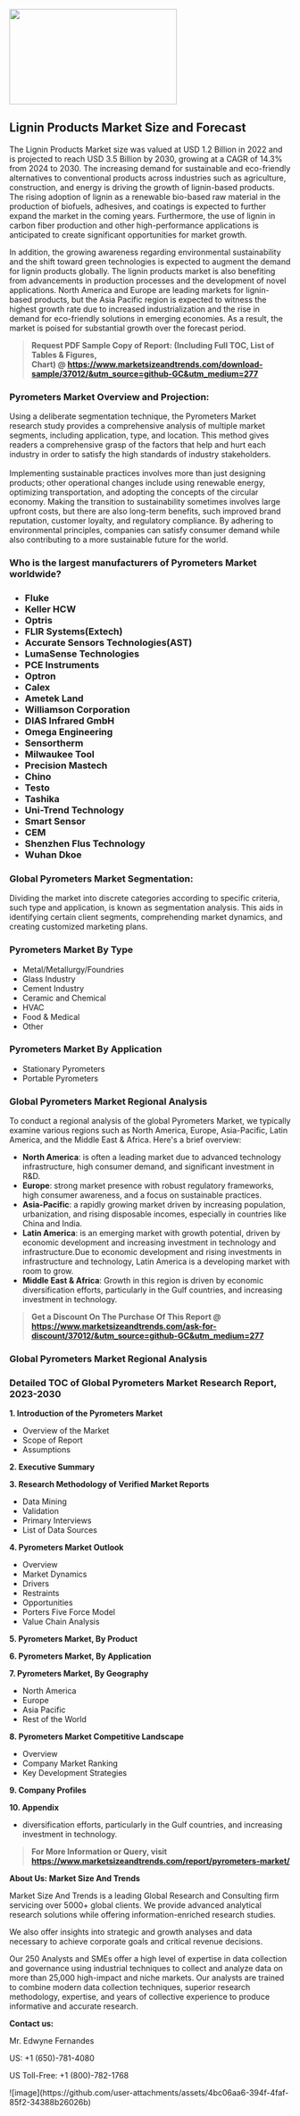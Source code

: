 <p><img class="alignnone size-medium wp-image-20088" src="https://ffe5etoiles.com/wp-content/uploads/2024/12/MST1-300x171.png" alt="" width="300" height="171" /></p><h2>Lignin Products Market Size and Forecast</h2><p>The Lignin Products Market size was valued at USD 1.2 Billion in 2022 and is projected to reach USD 3.5 Billion by 2030, growing at a CAGR of 14.3% from 2024 to 2030. The increasing demand for sustainable and eco-friendly alternatives to conventional products across industries such as agriculture, construction, and energy is driving the growth of lignin-based products. The rising adoption of lignin as a renewable bio-based raw material in the production of biofuels, adhesives, and coatings is expected to further expand the market in the coming years. Furthermore, the use of lignin in carbon fiber production and other high-performance applications is anticipated to create significant opportunities for market growth.</p><p>In addition, the growing awareness regarding environmental sustainability and the shift toward green technologies is expected to augment the demand for lignin products globally. The lignin products market is also benefiting from advancements in production processes and the development of novel applications. North America and Europe are leading markets for lignin-based products, but the Asia Pacific region is expected to witness the highest growth rate due to increased industrialization and the rise in demand for eco-friendly solutions in emerging economies. As a result, the market is poised for substantial growth over the forecast period.</p></p><blockquote id="" class=""><strong>Request PDF Sample Copy of Report: (Including Full TOC, List of Tables &amp; Figures, Chart)&nbsp;@&nbsp;<strong><a href="https://www.marketsizeandtrends.com/download-sample/37012/&utm_source=github-GC&utm_medium=277" target="_blank">https://www.marketsizeandtrends.com/download-sample/37012/&utm_source=github-GC&utm_medium=277</a></strong></strong></blockquote><h3 id="" class="">Pyrometers Market&nbsp;Overview and Projection:</h3><p id="" class="">Using a deliberate segmentation technique, the Pyrometers Market research study provides a comprehensive analysis of multiple market segments, including application, type, and location. This method gives readers a comprehensive grasp of the factors that help and hurt each industry in order to satisfy the high standards of industry stakeholders. <br /> <br />Implementing sustainable practices involves more than just designing products; other operational changes include using renewable energy, optimizing transportation, and adopting the concepts of the circular economy. Making the transition to sustainability sometimes involves large upfront costs, but there are also long-term benefits, such improved brand reputation, customer loyalty, and regulatory compliance. By adhering to environmental principles, companies can satisfy consumer demand while also contributing to a more sustainable future for the world.</p><h3 id="" class="">Who is the largest manufacturers of&nbsp;Pyrometers Market worldwide?</h3><h3 class=""><p><ul><li>Fluke </li><li> Keller HCW </li><li> Optris </li><li> FLIR Systems(Extech) </li><li> Accurate Sensors Technologies(AST) </li><li> LumaSense Technologies </li><li> PCE Instruments </li><li> Optron </li><li> Calex </li><li> Ametek Land </li><li> Williamson Corporation </li><li> DIAS Infrared GmbH </li><li> Omega Engineering </li><li> Sensortherm </li><li> Milwaukee Tool </li><li> Precision Mastech </li><li> Chino </li><li> Testo </li><li> Tashika </li><li> Uni-Trend Technology </li><li> Smart Sensor </li><li> CEM </li><li> Shenzhen Flus Technology </li><li> Wuhan Dkoe</li></ul></p></h3><h3 id="" class="">Global&nbsp;Pyrometers Market Segmentation:</h3><p id="" class="">Dividing the market into discrete categories according to specific criteria, such type and application, is known as segmentation analysis. This aids in identifying certain client segments, comprehending market dynamics, and creating customized marketing plans.</p><h3 id="" class="">Pyrometers Market&nbsp;By Type</h3><p><p><ul><li>Metal/Metallurgy/Foundries </li><li> Glass Industry </li><li> Cement Industry </li><li> Ceramic and Chemical </li><li> HVAC </li><li> Food & Medical </li><li> Other</p></li></ul></p></p><h3 id="" class="">Pyrometers Market&nbsp;By Application</h3><p class=""><p><ul><li>Stationary Pyrometers </li><li> Portable Pyrometers</li></ul></p></p><h3 id="" class="">Global Pyrometers Market Regional Analysis</h3><p id="" class="">To conduct a regional analysis of the global Pyrometers Market, we typically examine various regions such as North America, Europe, Asia-Pacific, Latin America, and the Middle East &amp; Africa. Here's a brief overview:</p><ul><li><strong>North America</strong>: is often a leading market due to advanced technology infrastructure, high consumer demand, and significant investment in R&amp;D.</li><li><strong>Europe</strong>: strong market presence with robust regulatory frameworks, high consumer awareness, and a focus on sustainable practices.</li><li><strong>Asia-Pacific</strong>: a rapidly growing market driven by increasing population, urbanization, and rising disposable incomes, especially in countries like China and India.</li><li><strong>Latin America</strong>: is an emerging market with growth potential, driven by economic development and increasing investment in technology and infrastructure.Due to economic development and rising investments in infrastructure and technology, Latin America is a developing market with room to grow.</li><li><strong>Middle East &amp; Africa</strong>: Growth in this region is driven by economic diversification efforts, particularly in the Gulf countries, and increasing investment in technology.</li></ul><blockquote id="" class=""><strong>Get a Discount On The Purchase Of This Report @ <strong><a href="https://www.marketsizeandtrends.com/ask-for-discount/37012/&utm_source=github-GC&utm_medium=277" target="_blank">https://www.marketsizeandtrends.com/ask-for-discount/37012/&utm_source=github-GC&utm_medium=277</a></strong></strong></blockquote><h3 id="" class="">Global Pyrometers Market Regional Analysis</h3><h3 id="" class="">Detailed TOC of Global Pyrometers Market Research Report, 2023-2030</h3><p id="" class=""><strong>1. Introduction of the Pyrometers Market</strong></p><ul><li>Overview of the Market</li><li>Scope of Report</li><li>Assumptions</li></ul><p id="" class=""><strong>2. Executive Summary</strong></p><p id="" class=""><strong>3. Research Methodology of Verified Market Reports</strong></p><ul><li>Data Mining</li><li>Validation</li><li>Primary Interviews</li><li>List of Data Sources</li></ul><p id="" class=""><strong>4. Pyrometers Market Outlook</strong></p><ul><li>Overview</li><li>Market Dynamics</li><li>Drivers</li><li>Restraints</li><li>Opportunities</li><li>Porters Five Force Model</li><li>Value Chain Analysis</li></ul><p id="" class=""><strong>5. Pyrometers Market, By Product</strong></p><p id="" class=""><strong>6. Pyrometers Market, By Application</strong></p><p id="" class=""><strong>7. Pyrometers Market, By Geography</strong></p><ul><li>North America</li><li>Europe</li><li>Asia Pacific</li><li>Rest of the World</li></ul><p id="" class=""><strong>8. Pyrometers Market Competitive Landscape</strong></p><ul><li>Overview</li><li>Company Market Ranking</li><li>Key Development Strategies</li></ul><p id="" class=""><strong>9. Company Profiles</strong></p><p id="" class=""><strong>10. Appendix</strong></p><ul><li>diversification efforts, particularly in the Gulf countries, and increasing investment in technology.</li></ul><blockquote id="" class=""><strong>For More Information or Query, visit <strong><strong><a href="https://www.marketsizeandtrends.com/report/pyrometers-market/" target="_blank">https://www.marketsizeandtrends.com/report/pyrometers-market/</a></strong></strong></strong></blockquote><p id="" class=""><strong>About Us: Market Size And Trends</strong></p><p id="" class="">Market Size And Trends is a leading Global Research and Consulting firm servicing over 5000+ global clients. We provide advanced analytical research solutions while offering information-enriched research studies.</p><p id="" class="">We also offer insights into strategic and growth analyses and data necessary to achieve corporate goals and critical revenue decisions.</p><p id="" class="">Our 250 Analysts and SMEs offer a high level of expertise in data collection and governance using industrial techniques to collect and analyze data on more than 25,000 high-impact and niche markets. Our analysts are trained to combine modern data collection techniques, superior research methodology, expertise, and years of collective experience to produce informative and accurate research.</p><p id="" class=""><strong>Contact us:</strong></p><p id="" class="">Mr. Edwyne Fernandes</p><p id="" class="">US: +1 (650)-781-4080</p><p id="" class="">US Toll-Free: +1 (800)-782-1768</p>
![image](https://github.com/user-attachments/assets/4bc06aa6-394f-4faf-85f2-34388b26026b)
